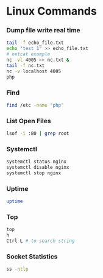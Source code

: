 # Linux Commands
### Dump file write real time
```bash
tail -f echo_file.txt
echo "test 1" >> echo_file.txt
# netcat example
nc -vl 4005 >> nc.txt &
tail -f nc.txt
nc -v localhost 4005
php
```
### Find
```bash
find /etc -name "php"
```
### List Open Files
```bash
lsof -i :80 | grep root
```
### Systemctl
```bash
systemctl status nginx
systemctl disable nginx
systemctl stop nginx
```
### Uptime
```bash
uptime
```
### Top
```bash
top
h
Ctrl L # to search string
```
### Socket Statistics
```bash
ss -ntlp
```
